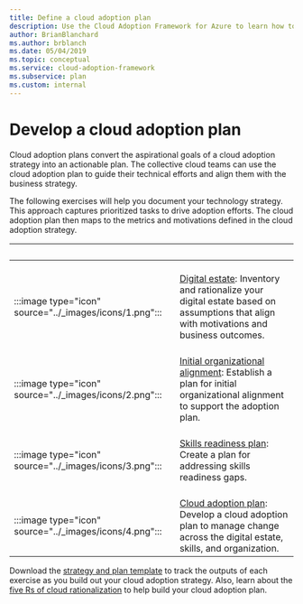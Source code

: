 ```yaml
---
title: Define a cloud adoption plan
description: Use the Cloud Adoption Framework for Azure to learn how to guide technical efforts with a defined cloud adoption plan.
author: BrianBlanchard
ms.author: brblanch
ms.date: 05/04/2019
ms.topic: conceptual
ms.service: cloud-adoption-framework
ms.subservice: plan
ms.custom: internal
---
```


# Develop a cloud adoption plan

Cloud adoption plans convert the aspirational goals of a cloud adoption strategy into an actionable plan. The collective cloud teams can use the cloud adoption plan to guide their technical efforts and align them with the business strategy.

The following exercises will help you document your technology strategy. This approach captures prioritized tasks to drive adoption efforts. The cloud adoption plan then maps to the metrics and motivations defined in the cloud adoption strategy.

| <span title="Icon">&nbsp;</span> | <span title="Description">&nbsp;</span> |
|--|--|
| <br> :::image type="icon" source="../_images/icons/1.png"::: | <br> [Digital estate](../digital-estate/rationalize.md): Inventory and rationalize your digital estate based on assumptions that align with motivations and business outcomes. |
| <br> :::image type="icon" source="../_images/icons/2.png"::: | <br> [Initial organizational alignment](./initial-org-alignment.md): Establish a plan for initial organizational alignment to support the adoption plan. |
| <br> :::image type="icon" source="../_images/icons/3.png"::: | <br> [Skills readiness plan](./adapt-roles-skills-processes.md): Create a plan for addressing skills readiness gaps. |
| <br> :::image type="icon" source="../_images/icons/4.png"::: | <br> [Cloud adoption plan](./plan-intro.md): Develop a cloud adoption plan to manage change across the digital estate, skills, and organization. |

Download the [strategy and plan template](https://raw.githubusercontent.com/microsoft/CloudAdoptionFramework/master/plan/cloud-adoption-framework-strategy-and-plan-template.docx) to track the outputs of each exercise as you build out your cloud adoption strategy. Also, learn about the [five Rs of cloud rationalization](../digital-estate/5-rs-of-rationalization.md) to help build your cloud adoption plan.
